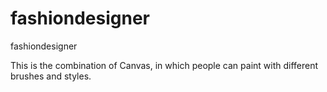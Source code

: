 # fashiondesigner
fashiondesigner

This is the combination of Canvas, in which people can paint with different brushes and styles.
